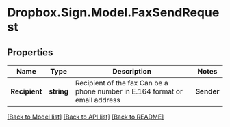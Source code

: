 # Dropbox.Sign.Model.FaxSendRequest

## Properties

Name | Type | Description | Notes
------------ | ------------- | ------------- | -------------
**Recipient** | **string** |  Recipient of the fax  Can be a phone number in E.164 format or email address  | **Sender** | **string** |  Fax Send From Sender (used only with fax number)  | [optional] **Files** | **List&lt;System.IO.Stream&gt;** |  Use `files[]` to indicate the uploaded file(s) to fax<br><br>This endpoint requires either **files** or **file_urls[]**, but not both.  | [optional] **FileUrls** | **List&lt;string&gt;** |  Use `file_urls[]` to have Dropbox Fax download the file(s) to fax<br><br>This endpoint requires either **files** or **file_urls[]**, but not both.  | [optional] **TestMode** | **bool** |  API Test Mode Setting  | [optional] [default to false]**CoverPageTo** | **string** |  Fax cover page recipient information  | [optional] **CoverPageFrom** | **string** |  Fax cover page sender information  | [optional] **CoverPageMessage** | **string** |  Fax Cover Page Message  | [optional] **Title** | **string** |  Fax Title  | [optional] 

[[Back to Model list]](../README.md#documentation-for-models) [[Back to API list]](../README.md#documentation-for-api-endpoints) [[Back to README]](../README.md)

